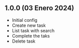 ## 1.0.0 (03 Enero 2024)

- Initial config
- Create new task
- List task with search
- Complete the taks
- Delete task